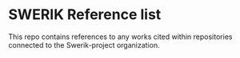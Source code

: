 # SWERIK Reference list

This repo contains references to any works cited within repositories connected to the Swerik-project organization.

